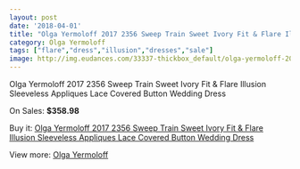 ```yaml
---
layout: post
date: '2018-04-01'
title: "Olga Yermoloff 2017 2356 Sweep Train Sweet Ivory Fit & Flare Illusion Sleeveless Appliques Lace Covered Button Wedding Dress"
category: Olga Yermoloff
tags: ["flare","dress","illusion","dresses","sale"]
image: http://img.eudances.com/33337-thickbox_default/olga-yermoloff-2017-2356-sweep-train-sweet-ivory-fit-flare-illusion-sleeveless-appliques-lace-covered-button-wedding-dress.jpg
---
```

Olga Yermoloff 2017 2356 Sweep Train Sweet Ivory Fit & Flare Illusion Sleeveless Appliques Lace Covered Button Wedding Dress

On Sales: **$358.98**
<a href="https://www.eudances.com/en/olga-yermoloff/10212-olga-yermoloff-2017-2356-sweep-train-sweet-ivory-fit-flare-illusion-sleeveless-appliques-lace-covered-button-wedding-dress.html"><amp-img layout="responsive" width="600" height="600" src="//img.eudances.com/33337-thickbox_default/olga-yermoloff-2017-2356-sweep-train-sweet-ivory-fit-flare-illusion-sleeveless-appliques-lace-covered-button-wedding-dress.jpg" alt="Olga Yermoloff 2017 2356 Sweep Train Sweet Ivory Fit & Flare Illusion Sleeveless Appliques Lace Covered Button Wedding Dress 0" /></a>
<a href="https://www.eudances.com/en/olga-yermoloff/10212-olga-yermoloff-2017-2356-sweep-train-sweet-ivory-fit-flare-illusion-sleeveless-appliques-lace-covered-button-wedding-dress.html"><amp-img layout="responsive" width="600" height="600" src="//img.eudances.com/33345-thickbox_default/olga-yermoloff-2017-2356-sweep-train-sweet-ivory-fit-flare-illusion-sleeveless-appliques-lace-covered-button-wedding-dress.jpg" alt="Olga Yermoloff 2017 2356 Sweep Train Sweet Ivory Fit & Flare Illusion Sleeveless Appliques Lace Covered Button Wedding Dress 1" /></a>
<a href="https://www.eudances.com/en/olga-yermoloff/10212-olga-yermoloff-2017-2356-sweep-train-sweet-ivory-fit-flare-illusion-sleeveless-appliques-lace-covered-button-wedding-dress.html"><amp-img layout="responsive" width="600" height="600" src="//img.eudances.com/33344-thickbox_default/olga-yermoloff-2017-2356-sweep-train-sweet-ivory-fit-flare-illusion-sleeveless-appliques-lace-covered-button-wedding-dress.jpg" alt="Olga Yermoloff 2017 2356 Sweep Train Sweet Ivory Fit & Flare Illusion Sleeveless Appliques Lace Covered Button Wedding Dress 2" /></a>
<a href="https://www.eudances.com/en/olga-yermoloff/10212-olga-yermoloff-2017-2356-sweep-train-sweet-ivory-fit-flare-illusion-sleeveless-appliques-lace-covered-button-wedding-dress.html"><amp-img layout="responsive" width="600" height="600" src="//img.eudances.com/33343-thickbox_default/olga-yermoloff-2017-2356-sweep-train-sweet-ivory-fit-flare-illusion-sleeveless-appliques-lace-covered-button-wedding-dress.jpg" alt="Olga Yermoloff 2017 2356 Sweep Train Sweet Ivory Fit & Flare Illusion Sleeveless Appliques Lace Covered Button Wedding Dress 3" /></a>
<a href="https://www.eudances.com/en/olga-yermoloff/10212-olga-yermoloff-2017-2356-sweep-train-sweet-ivory-fit-flare-illusion-sleeveless-appliques-lace-covered-button-wedding-dress.html"><amp-img layout="responsive" width="600" height="600" src="//img.eudances.com/33342-thickbox_default/olga-yermoloff-2017-2356-sweep-train-sweet-ivory-fit-flare-illusion-sleeveless-appliques-lace-covered-button-wedding-dress.jpg" alt="Olga Yermoloff 2017 2356 Sweep Train Sweet Ivory Fit & Flare Illusion Sleeveless Appliques Lace Covered Button Wedding Dress 4" /></a>
<a href="https://www.eudances.com/en/olga-yermoloff/10212-olga-yermoloff-2017-2356-sweep-train-sweet-ivory-fit-flare-illusion-sleeveless-appliques-lace-covered-button-wedding-dress.html"><amp-img layout="responsive" width="600" height="600" src="//img.eudances.com/33341-thickbox_default/olga-yermoloff-2017-2356-sweep-train-sweet-ivory-fit-flare-illusion-sleeveless-appliques-lace-covered-button-wedding-dress.jpg" alt="Olga Yermoloff 2017 2356 Sweep Train Sweet Ivory Fit & Flare Illusion Sleeveless Appliques Lace Covered Button Wedding Dress 5" /></a>
<a href="https://www.eudances.com/en/olga-yermoloff/10212-olga-yermoloff-2017-2356-sweep-train-sweet-ivory-fit-flare-illusion-sleeveless-appliques-lace-covered-button-wedding-dress.html"><amp-img layout="responsive" width="600" height="600" src="//img.eudances.com/33340-thickbox_default/olga-yermoloff-2017-2356-sweep-train-sweet-ivory-fit-flare-illusion-sleeveless-appliques-lace-covered-button-wedding-dress.jpg" alt="Olga Yermoloff 2017 2356 Sweep Train Sweet Ivory Fit & Flare Illusion Sleeveless Appliques Lace Covered Button Wedding Dress 6" /></a>
<a href="https://www.eudances.com/en/olga-yermoloff/10212-olga-yermoloff-2017-2356-sweep-train-sweet-ivory-fit-flare-illusion-sleeveless-appliques-lace-covered-button-wedding-dress.html"><amp-img layout="responsive" width="600" height="600" src="//img.eudances.com/33339-thickbox_default/olga-yermoloff-2017-2356-sweep-train-sweet-ivory-fit-flare-illusion-sleeveless-appliques-lace-covered-button-wedding-dress.jpg" alt="Olga Yermoloff 2017 2356 Sweep Train Sweet Ivory Fit & Flare Illusion Sleeveless Appliques Lace Covered Button Wedding Dress 7" /></a>
<a href="https://www.eudances.com/en/olga-yermoloff/10212-olga-yermoloff-2017-2356-sweep-train-sweet-ivory-fit-flare-illusion-sleeveless-appliques-lace-covered-button-wedding-dress.html"><amp-img layout="responsive" width="600" height="600" src="//img.eudances.com/33338-thickbox_default/olga-yermoloff-2017-2356-sweep-train-sweet-ivory-fit-flare-illusion-sleeveless-appliques-lace-covered-button-wedding-dress.jpg" alt="Olga Yermoloff 2017 2356 Sweep Train Sweet Ivory Fit & Flare Illusion Sleeveless Appliques Lace Covered Button Wedding Dress 8" /></a>

Buy it: [Olga Yermoloff 2017 2356 Sweep Train Sweet Ivory Fit & Flare Illusion Sleeveless Appliques Lace Covered Button Wedding Dress](https://www.eudances.com/en/olga-yermoloff/10212-olga-yermoloff-2017-2356-sweep-train-sweet-ivory-fit-flare-illusion-sleeveless-appliques-lace-covered-button-wedding-dress.html "Olga Yermoloff 2017 2356 Sweep Train Sweet Ivory Fit & Flare Illusion Sleeveless Appliques Lace Covered Button Wedding Dress")

View more: [Olga Yermoloff](https://www.eudances.com/en/167-olga-yermoloff "Olga Yermoloff")